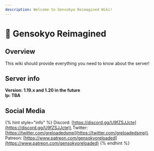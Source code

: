 ```yaml
---
description: Welcome to Gensokyo Reimagined Wiki!
---
```


# 👋 Gensokyo Reimagined

## Overview

This wiki should provide everything you need to know about the server!

## Server info

**Version: 1.19.x and 1.20 in the future**\
**Ip: TBA**

## Social Media

{% hint style="info" %}
Discord: [https://discord.gg/U9fZSJJcte](https://discord.gg/U9fZSJJcte)\
Twitter: [https://twitter.com/greloadedsmp](https://twitter.com/greloadedsmp)\
Patreon: [https://www.patreon.com/gensokyoreloaded](https://www.patreon.com/gensokyoreloaded)
{% endhint %}
